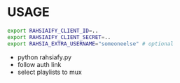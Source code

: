 # USAGE
```bash
export RAHSIAIFY_CLIENT_ID=..
export RAHSIAIFY_CLIENT_SECRET=..
export RAHSIA_EXTRA_USERNAME="someoneelse" # optional
```

* python rahsiafy.py
* follow auth link
* select playlists to mux
